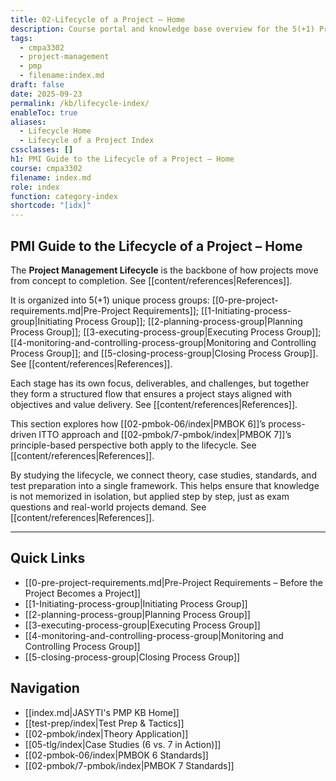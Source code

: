 ```yaml
---
title: 02-Lifecycle of a Project – Home
description: Course portal and knowledge base overview for the 5(+1) Process Groups in the Project Management Lifecycle.
tags:
  - cmpa3302
  - project-management
  - pmp
  - filename:index.md
draft: false
date: 2025-09-23
permalink: /kb/lifecycle-index/
enableToc: true
aliases:
  - Lifecycle Home
  - Lifecycle of a Project Index
cssclasses: []
h1: PMI Guide to the Lifecycle of a Project – Home
course: cmpa3302
filename: index.md
role: index
function: category-index
shortcode: "[idx]"
---
```


## PMI Guide to the Lifecycle of a Project – Home
The **Project Management Lifecycle** is the backbone of how projects move from concept to completion. See [[content/references|References]].  

It is organized into 5(+1) unique process groups: [[0-pre-project-requirements.md|Pre-Project Requirements]]; [[1-Initiating-process-group|Initiating Process Group]]; [[2-planning-process-group|Planning Process Group]]; [[3-executing-process-group|Executing Process Group]]; [[4-monitoring-and-controlling-process-group|Monitoring and Controlling Process Group]]; and [[5-closing-process-group|Closing Process Group]]. See [[content/references|References]].  

Each stage has its own focus, deliverables, and challenges, but together they form a structured flow that ensures a project stays aligned with objectives and value delivery. See [[content/references|References]].  

This section explores how [[02-pmbok-06/index|PMBOK 6]]’s process-driven ITTO approach and [[02-pmbok/7-pmbok/index|PMBOK 7]]’s principle-based perspective both apply to the lifecycle. See [[content/references|References]].  

By studying the lifecycle, we connect theory, case studies, standards, and test preparation into a single framework. This helps ensure that knowledge is not memorized in isolation, but applied step by step, just as exam questions and real-world projects demand. See [[content/references|References]].  

---

## Quick Links
- [[0-pre-project-requirements.md|Pre-Project Requirements – Before the Project Becomes a Project]]
- [[1-Initiating-process-group|Initiating Process Group]]
- [[2-planning-process-group|Planning Process Group]]
- [[3-executing-process-group|Executing Process Group]]
- [[4-monitoring-and-controlling-process-group|Monitoring and Controlling Process Group]]
- [[5-closing-process-group|Closing Process Group]]

## Navigation
- [[index.md|JASYTI's PMP KB Home]]
- [[test-prep/index|Test Prep & Tactics]]
- [[02-pmbok/index|Theory Application]]
- [[05-tlg/index|Case Studies (6 vs. 7 in Action)]]
- [[02-pmbok-06/index|PMBOK 6 Standards]]
- [[02-pmbok/7-pmbok/index|PMBOK 7 Standards]]
